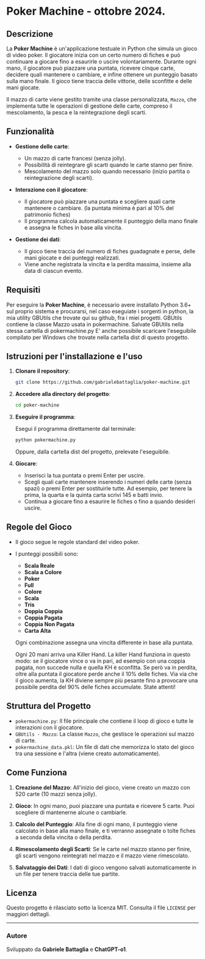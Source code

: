 # Poker Machine - ottobre 2024.

## Descrizione

La **Poker Machine** è un'applicazione testuale in Python che simula un gioco di video poker. Il giocatore inizia con un certo numero di fiches e può continuare a giocare fino a esaurirle o uscire volontariamente. Durante ogni mano, il giocatore può piazzare una puntata, ricevere cinque carte, decidere quali mantenere o cambiare, e infine ottenere un punteggio basato sulla mano finale. Il gioco tiene traccia delle vittorie, delle sconfitte e delle mani giocate.

Il mazzo di carte viene gestito tramite una classe personalizzata, `Mazzo`, che implementa tutte le operazioni di gestione delle carte, compreso il mescolamento, la pesca e la reintegrazione degli scarti.

## Funzionalità

- **Gestione delle carte**:
  - Un mazzo di carte francesi (senza jolly).
  - Possibilità di reintegrare gli scarti quando le carte stanno per finire.
  - Mescolamento del mazzo solo quando necessario (inizio partita o reintegrazione degli scarti).

- **Interazione con il giocatore**:
  - Il giocatore può piazzare una puntata e scegliere quali carte mantenere o cambiare. (la puntata minima è pari al 10% del patrimonio fiches)
  - Il programma calcola automaticamente il punteggio della mano finale e assegna le fiches in base alla vincita.
  
- **Gestione dei dati**:
  - Il gioco tiene traccia del numero di fiches guadagnate e perse, delle mani giocate e dei punteggi realizzati.
  - Viene anche registrata la vincita e la perdita massima, insieme alla data di ciascun evento.

## Requisiti

Per eseguire la **Poker Machine**, è necessario avere installato Python 3.6+ sul proprio sistema e procurarsi, nel caso eseguiate i sorgenti in python, la mia utility GBUtils che trovate qui su github, fra i miei progetti. GBUtils contiene la classe Mazzo usata in pokermachine. Salvate GBUtils nella stessa cartella di pokermachine.py E' anche possibile scaricare l'eseguibile compilato per Windows che trovate nella cartella dist di questo progetto.

## Istruzioni per l'installazione e l'uso

1. **Clonare il repository**:

   ```bash
   git clone https://github.com/gabrielebattaglia/poker-machine.git
   ```

2. **Accedere alla directory del progetto**:

   ```bash
   cd poker-machine
   ```

3. **Eseguire il programma**:

   Esegui il programma direttamente dal terminale:

   ```bash
   python pokermachine.py
   ```

   Oppure, dalla cartella dist del progetto, prelevate l'eseguibile.


4. **Giocare**:

   - Inserisci la tua puntata o premi Enter per uscire.
   - Scegli quali carte mantenere inserendo i numeri delle carte (senza spazi) o premi Enter per sostituirle tutte.
   Ad esempio, per tenere la prima, la quarta e la quinta carta scrivi 145 e batti invio.
   - Continua a giocare fino a esaurire le fiches o fino a quando desideri uscire.

## Regole del Gioco

- Il gioco segue le regole standard del video poker.
- I punteggi possibili sono:
  - **Scala Reale**
  - **Scala a Colore**
  - **Poker**
  - **Full**
  - **Colore**
  - **Scala**
  - **Tris**
  - **Doppia Coppia**
  - **Coppia Pagata**
  - **Coppia Non Pagata**
  - **Carta Alta**
  
  Ogni combinazione assegna una vincita differente in base alla puntata.

  Ogni 20 mani arriva una Killer Hand. La killer Hand funziona in questo modo: se il giocatore vince o va in pari, ad esempio con una coppia pagata, non succede nulla e quella KH è sconfitta. Se però va in perdita, oltre alla puntata il giocatore perde anche il 10% delle fiches. Via via che il gioco aumenta, la KH diviene sempre più pesante fino a provocare una possibile perdita del 90% delle fiches accumulate.
  State attenti!

## Struttura del Progetto

- `pokermachine.py`: Il file principale che contiene il loop di gioco e tutte le interazioni con il giocatore.
- `GBUtils - Mazzo`: La classe `Mazzo`, che gestisce le operazioni sul mazzo di carte.
- `pokermachine_data.pkl`: Un file di dati che memorizza lo stato del gioco tra una sessione e l'altra (viene creato automaticamente).
  
## Come Funziona

1. **Creazione del Mazzo**: All'inizio del gioco, viene creato un mazzo con 520 carte (10 mazzi senza jolly).
   
2. **Gioco**: In ogni mano, puoi piazzare una puntata e ricevere 5 carte. Puoi scegliere di mantenerne alcune o cambiarle.
   
3. **Calcolo del Punteggio**: Alla fine di ogni mano, il punteggio viene calcolato in base alla mano finale, e ti verranno assegnate o tolte fiches a seconda della vincita o della perdita.

4. **Rimescolamento degli Scarti**: Se le carte nel mazzo stanno per finire, gli scarti vengono reintegrati nel mazzo e il mazzo viene rimescolato.

5. **Salvataggio dei Dati**: I dati di gioco vengono salvati automaticamente in un file per tenere traccia delle tue partite.

## Licenza

Questo progetto è rilasciato sotto la licenza MIT. Consulta il file `LICENSE` per maggiori dettagli.

---

### Autore

Sviluppato da **Gabriele Battaglia** e **ChatGPT-o1**.
